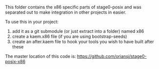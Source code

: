 This folder contains the x86 specific parts of stage0-posix and was separated out to make integration in other projects in easier.

To use this in your project:
1) add it as a git submodule (or just extract into a folder) named x86
2) create a kaem.x86 file (if you are using bootstrap-seeds)
3) create an after.kaem file to hook your tools you wish to have built after these

The master location of this code is: https://github.com/oriansj/stage0-posix-x86
